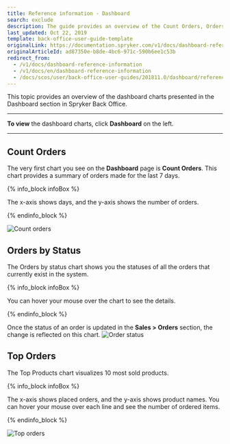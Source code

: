 ```yaml
---
title: Reference information - Dashboard
search: exclude
description: The guide provides an overview of the Count Orders, Orders by Status, and Top Orders charts you can see when working from the Dashboard.
last_updated: Oct 22, 2019
template: back-office-user-guide-template
originalLink: https://documentation.spryker.com/v1/docs/dashboard-reference-information
originalArticleId: ad87350e-b8de-4bc6-971c-590b6ee1c53b
redirect_from:
  - /v1/docs/dashboard-reference-information
  - /v1/docs/en/dashboard-reference-information
  - /docs/scos/user/back-office-user-guides/201811.0/dashboard/references/dashboard-reference-information.html
---
```


This topic provides an overview of the dashboard charts presented in the Dashboard section in Spryker Back Office.
***

**To view** the dashboard charts, click **Dashboard** on the left.
***

## Count Orders
The very first chart you see on the **Dashboard** page is **Count Orders**. This chart provides a summary of orders made for the last 7 days. 

{% info_block infoBox %}

The x-axis shows days, and the y-axis shows the number of orders.

{% endinfo_block %}

![Count orders](https://spryker.s3.eu-central-1.amazonaws.com/docs/User+Guides/Back+Office+User+Guides/Dashboard/count-orders.png) 

## Orders by Status

The Orders by status chart shows you the statuses of all the orders that currently exist in the system. 

{% info_block infoBox %}

You can hover your mouse over the chart to see the details. 

{% endinfo_block %}

Once the status of an order is updated in the **Sales > Orders** section, the change is reflected on this chart.
![Order status](https://spryker.s3.eu-central-1.amazonaws.com/docs/User+Guides/Back+Office+User+Guides/Dashboard/orders-status.png) 

## Top Orders

The Top Products chart visualizes 10 most sold products. 

{% info_block infoBox %}

The x-axis shows placed orders, and the y-axis shows product names. You can hover your mouse over each line and see the number of ordered items.

{% endinfo_block %}

![Top orders](https://spryker.s3.eu-central-1.amazonaws.com/docs/User+Guides/Back+Office+User+Guides/Dashboard/top-orders.png) 
